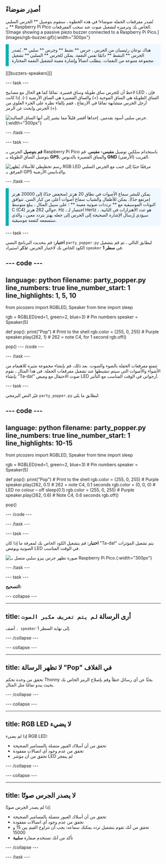 ## أصدِر ضوضاءً

<div style="display: flex; flex-wrap: wrap">
<div style="flex-basis: 200px; flex-grow: 1; margin-right: 15px;">
تُصدر مفرقعات الحفلة ضوضاء! في هذه الخطوة ، ستقوم بتوصيل ** الجرس السلبي ** بـ Raspberry Pi Pico الخاص بك وترميزه لتشغيل صوت عند سحب المفرقعات. 
</div>
<div>
![Image showing a passive piezo buzzer connected to a Raspberry Pi Pico.](images/rgb-buzzer.gif){:width="300px"}
</div>
</div>

<p style='border-left: solid; border-width:10px; border-color: #0faeb0; background-color: aliceblue; padding: 10px;'>
هناك نوعان رئيسيان من الجرس ، جرس ** نشط ** وجرس ** سلبي **. يُصدر الجرس ** النشط ** دائمًا نفس النغمة. يمكن للجرس ** السلبي ** تشغيل مجموعة متنوعة من النغمات. يتطلب اتصالاً وإشارة معينة لتشغيل النغمة المختارة. 
</p>

[[[buzzers-speakers]]]

--- task ---

لاحظ أن للجرس ساق طويلة وساق قصيرة. تمامًا كما هو الحال مع مصابيح LED ، فإن الساق الطويلة هي الساق الموجبة (+) والساق القصيرة هي الساق الأرضية (-). إذا كانت أرجل الجرس متشابهة تمامًا في الارتفاع ، فقم بإلقاء نظرة على الجزء العلوي من الجرس وابحث عن الرمز (+).

![جرس سلبي أسود بقدمين. إحداها أقصر قليلاً مما يشير إلى أنها الساق السالبة.](images/buzzer.png){:width="300px"}

--- /task ---

--- task ---

**قم بتوصيل** الجرس بـ Raspberry Pi Pico باستخدام سلكين توصيل **مقبس- مقبس**. قم بتوصيل الساق الطويلة بـ **GP5**، والساق القصيرة بالدبوس **GND** (الأرضي) القريب.

![رسم تخطيطي للأسلاك يُظهر RGB LED مرفقًا جنبًا إلى جنب مع الجرس السلبي المرفق بـ GP5 والدبابيس الأرضية.](images/rgb-led-buzzer-diagram.png)

--- /task ---

<p style='border-left: solid; border-width:10px; border-color: #0faeb0; background-color: aliceblue; padding: 10px;'>
يمكن للبشر سماع الأصوات في نطاق 20 هرتز (منخفض جدًا) إلى 20000 هرتز (مرتفع جدًا). يمكن للأطفال والشباب سماع أصوات أعلى من كبار السن. تتوافق النوتات الموسيقية مع ** ترددات صوتية معينة ** ؛ على سبيل المثال ، يبلغ متوسط C (C4) حوالي 262 هرتز. Hz ، اختصار لـ Hertz ، هو عدد الاهتزازات في الثانية. سيؤدي إرسال الإشارة الصحيحة إلى الجرس إلى جعله يهتز بتردد معين ، والذي ستسمعه كنغمة موسيقية. </p>

--- task ---

**اختبار:** قم بتحديث البرنامج النصي `party_popper.py` ليطابق التالي ، ثم قم بتشغيل الكود الخاص بك لاختبار الجرس. **تذكر** استيراد `speaker` في **سطر 1**.

--- code ---
---
language: python filename: party_popper.py line_numbers: true line_number_start: 1
line_highlights: 1, 5, 10
---
from picozero import RGBLED, Speaker from time import sleep

rgb = RGBLED(red=1, green=2, blue=3) # Pin numbers speaker = Speaker(5)

def pop(): print("Pop") # Print to the shell rgb.color = (255, 0, 255) # Purple speaker.play(262, 1) # 262 = note C4, for 1 second rgb.off()

pop() --- /code ---

--- /task ---

تتمتع مفرقعات الحفلة بالضوء والصوت. بعد ذلك، قم بإنشاء مجموعة مثيرة للاهتمام من الأضواء والأصوات التي سيتم تنشيطها عند تشغيل مفرقعات الحفلة. في هذا المثال ، نقوم بإنشاء "Ta-da!" صوت الاحتفال مع وميض LED أرجواني في الوقت المناسب مع التأثير.

--- task ---

غيّر النص البرمجي `party_popper.py` ليطابق ما يلي:

--- code ---
---
language: python filename: party_popper.py line_numbers: true line_number_start: 1
line_highlights:  10-15
---
from picozero import RGBLED, Speaker from time import sleep

rgb = RGBLED(red=1, green=2, blue=3) # Pin numbers speaker = Speaker(5)

def pop(): print("Pop") # Print to the shell rgb.color = (255, 0, 255) # Purple speaker.play(262, 0.1) # 262 = note C4, 0.1 seconds rgb.color = (0, 0, 0) # LED no colour – off sleep(0.1) rgb.color = (255, 0, 255) # Purple speaker.play(262, 0.6) # Note C4, 0.6 seconds rgb.off()

pop()

--- /code ---

--- /task ---

--- task ---

**اختبار:** قم بتشغيل الكود الخاص بك لمعرفة ما إذا كان "Ta-da!" يتم تشغيل المؤثرات الصوتية ويومض LED في الوقت المناسب.

![صورة تظهر جرس بيزو سلبي متصل بـ Raspberry Pi Pico.](images/rgb-buzzer.gif){:width="300px"}

--- /task ---

--- task ---

**التصحيح:**

--- collapse ---

---
title: أرى الرسالة `لم يتم تعريف مكبر الصوت`
---

أضف `، speaker` إلى نهاية السطر 1.

--- /collapse ---

--- collapse ---

---
title: لا تظهر الرسالة "Pop" في الغلاف
---

تحقق من وحدة تحكم Thonny بحثًا عن أي رسائل خطأ وقم بإصلاح الرمز الخاص بك بحيث يبدو تمامًا مثل المثال.

--- /collapse ---

--- collapse ---

---
title: RGB LED لا يضيء
---

إذا لم يضيء RGB LED:
+ تحقق من أن أسلاك العبور متصلة بالمسامير الصحيحة
+ تحقق من عدم وجود أي اتصالات مفقودة
+ تحقق من أن مؤشر LED لم ينفجر

--- /collapse ---

--- collapse ---

---
title: لا يصدر الجرس صوتًا
---

إذا لم يصدر الجرس صوتًا:
+ تحقق من أن أسلاك العبور متصلة بالمسامير الصحيحة
+ تحقق من عدم وجود أي اتصالات مفقودة
+ تحقق من أنك تقوم بتشغيل تردد يمكنك سماعه: يجب أن تتراوح القيم بين 15 و 15000
+ تأكد من أنك تستخدم صفارة **سلبية**

--- /collapse ---

--- /task ---
